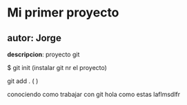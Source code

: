 # Mi primer proyecto
## autor: Jorge 
**descripcion**: proyecto git


$ git init (instalar git nr el proyecto)

git add . ( )

conociendo como trabajar con git
hola
como estas 
laflmsdlfr
